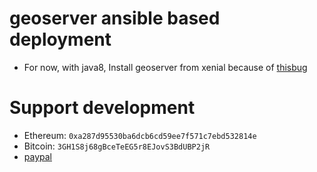 # geoserver ansible based deployment

- For now, with java8, Install geoserver from xenial because of [thisbug](https://bugs.debian.org/cgi-bin/bugreport.cgi?bug=895866)
    
# Support development
- Ethereum: ``0xa287d95530ba6dcb6cd59ee7f571c7ebd532814e``
- Bitcoin: ``3GH1S8j68gBceTeEG5r8EJovS3BdUBP2jR``
- [paypal](https://paypal.me/kiorky)
